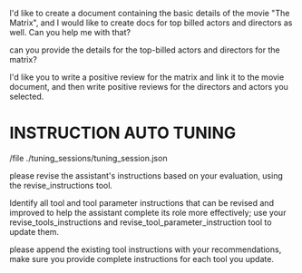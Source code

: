 I'd like to create a document containing the basic details of the movie "The Matrix", and I would like to create docs for top billed actors and directors as well. Can you help me with that?

can you provide the details for the top-billed actors and directors for the matrix?

I'd like you to write a positive review for the matrix and link it to the movie document, and then write positive reviews for the directors and actors you selected.


# INSTRUCTION AUTO TUNING

/file ./tuning_sessions/tuning_session.json

please revise the assistant's instructions based on your evaluation, using the revise_instructions tool.

Identify all tool and tool parameter instructions that can be revised and improved to help the assistant complete its role more effectively; use your revise_tools_instructions and revise_tool_parameter_instruction tool to update them.

please append the existing tool instructions with your recommendations, make sure you provide complete instructions for each tool you update.